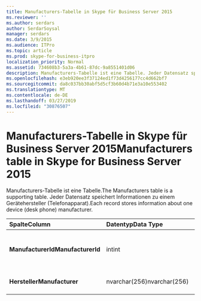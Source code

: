 ```yaml
---
title: Manufacturers-Tabelle in Skype für Business Server 2015
ms.reviewer: ''
ms.author: serdars
author: SerdarSoysal
manager: serdars
ms.date: 3/9/2015
ms.audience: ITPro
ms.topic: article
ms.prod: skype-for-business-itpro
localization_priority: Normal
ms.assetid: 734608b3-5a3a-4b61-87dc-9a8551401d06
description: Manufacturers-Tabelle ist eine Tabelle. Jeder Datensatz speichert Informationen zu einem Gerätehersteller (Telefonapparat).
ms.openlocfilehash: e3eb920ee3f37124ed1f73d4256177cc4d662bf7
ms.sourcegitcommit: da8c037bb30abf5d5cf3b60d4b71e3a10e553402
ms.translationtype: MT
ms.contentlocale: de-DE
ms.lasthandoff: 03/27/2019
ms.locfileid: "30876507"
---
```

# <a name="manufacturers-table-in-skype-for-business-server-2015"></a><span data-ttu-id="eb84c-104">Manufacturers-Tabelle in Skype für Business Server 2015</span><span class="sxs-lookup"><span data-stu-id="eb84c-104">Manufacturers table in Skype for Business Server 2015</span></span>
 
<span data-ttu-id="eb84c-105">Manufacturers-Tabelle ist eine Tabelle.</span><span class="sxs-lookup"><span data-stu-id="eb84c-105">The Manufacturers table is a supporting table.</span></span> <span data-ttu-id="eb84c-106">Jeder Datensatz speichert Informationen zu einem Gerätehersteller (Telefonapparat).</span><span class="sxs-lookup"><span data-stu-id="eb84c-106">Each record stores information about one device (desk phone) manufacturer.</span></span>
  
|<span data-ttu-id="eb84c-107">**Spalte**</span><span class="sxs-lookup"><span data-stu-id="eb84c-107">**Column**</span></span>|<span data-ttu-id="eb84c-108">**Datentyp**</span><span class="sxs-lookup"><span data-stu-id="eb84c-108">**Data Type**</span></span>|<span data-ttu-id="eb84c-109">**Schlüssel/Index**</span><span class="sxs-lookup"><span data-stu-id="eb84c-109">**Key/Index**</span></span>|<span data-ttu-id="eb84c-110">**Details**</span><span class="sxs-lookup"><span data-stu-id="eb84c-110">**Details**</span></span>|
|:-----|:-----|:-----|:-----|
|<span data-ttu-id="eb84c-111">**ManufacturerId**</span><span class="sxs-lookup"><span data-stu-id="eb84c-111">**ManufacturerId**</span></span> <br/> |<span data-ttu-id="eb84c-112">int</span><span class="sxs-lookup"><span data-stu-id="eb84c-112">int</span></span>  <br/> |<span data-ttu-id="eb84c-113">Primary</span><span class="sxs-lookup"><span data-stu-id="eb84c-113">Primary</span></span>  <br/> |<span data-ttu-id="eb84c-114">Eindeutige Zahl, die diesen Hersteller identifiziert.</span><span class="sxs-lookup"><span data-stu-id="eb84c-114">Unique number identifying this manufacturer.</span></span>  <br/> |
|<span data-ttu-id="eb84c-115">**Hersteller**</span><span class="sxs-lookup"><span data-stu-id="eb84c-115">**Manufacturer**</span></span> <br/> |<span data-ttu-id="eb84c-116">nvarchar(256)</span><span class="sxs-lookup"><span data-stu-id="eb84c-116">nvarchar(256)</span></span>  <br/> | <br/> |<span data-ttu-id="eb84c-117">Name des Herstellers.</span><span class="sxs-lookup"><span data-stu-id="eb84c-117">Manufacturer name.</span></span>  <br/> |
   

